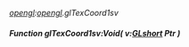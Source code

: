 _[opengl](../../modules/opengl/opengl-module.md):[opengl](../../modules/opengl/opengl-module.md).glTexCoord1sv_
##### Function glTexCoord1sv:Void( v:[GLshort](../../modules/opengl/opengl-glshort.md) Ptr )
